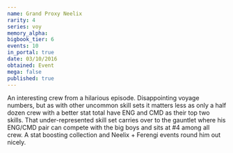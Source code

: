 ```yaml
---
name: Grand Proxy Neelix
rarity: 4
series: voy
memory_alpha:
bigbook_tier: 6
events: 10
in_portal: true
date: 03/10/2016
obtained: Event
mega: false
published: true
---
```


An interesting crew from a hilarious episode. Disappointing voyage numbers, but as with other uncommon skill sets it matters less as only a half dozen crew with a better stat total have ENG and CMD as their top two skills. That under-represented skill set carries over to the gauntlet where his ENG/CMD pair can compete with the big boys and sits at #4 among all crew. A stat boosting collection and Neelix + Ferengi events round him out nicely.
